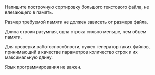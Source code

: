 Напишите построчную сортировку большого текстового файла, не влезающего в память. 

Размер требуемой памяти не должен зависеть от размера файла. 

Длина строки разумная, одна строка сильно меньше, чем объем памяти. 

Для проверки работоспособности, нужен генератор таких файлов, принимающий в качестве параметров количество строк и их максимальную длину.

Язык программирования не важен.
